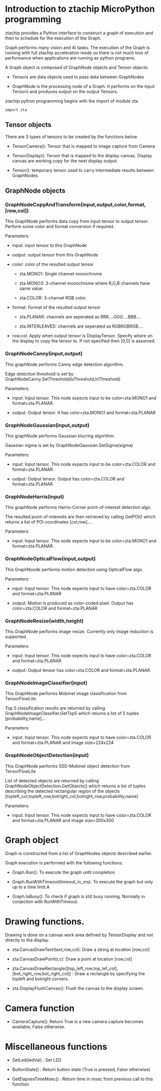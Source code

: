 # Introduction to ztachip MicroPython programming

ztachip provides a Python interface to construct a graph of execution and then to schedule for the execution of the Graph.

Graph performs many vision and AI tasks. The execution of the Graph is running with full ztachip acceleration mode so there is not much loss of performance when applications are running as python programs. 

A Graph object is composed of GraphNode objects and Tensor objects:

- Tensors are data objects used to pass data between GraphNodes

- GraphNode is the processing node of a Graph. It performs on the input Tensors and produces output on the output Tensors. 

ztachip python programming begins with the import of module zta

```
import zta
```

## Tensor objects

There are 3 types of tensors to be created by the functions below

- TensorCamera(): Tensor that is mapped to image capture from Camera

- TensorDisplay(): Tensor that is mapped to the display canvas. Display canvas are working copy for the next display output.

- Tensor(): temporary tensor used to carry intermediate results between GraphNodes.


## GraphNode objects

### GraphNodeCopyAndTransform(input,output,color,format,[row,col])

This GraphNode performs data copy from input tensor to output tensor. Perform some color and format conversion if required.

Parameters:

- input: input tensor to this GraphNode

- output: output tensor from this GraphNode

- color: color of the resulted output tensor

    - zta.MONO1: Single channel monochrome 

    - zta.MONO3: 3-channel monochrome where R,G,B channels have same value.

    - zta.COLOR: 3-channel RGB color.

- format: Format of the resulted output tensor 

    - zta.PLANAR: channels are seperated as RRR....GGG....BBB....
   
    - zta.INTERLEAVED: channels are seperated as RGBRGBRGB....

- row,col: Apply when output tensor is DisplayTensor. Specify where on the display to copy the tensor to. If not specified then [0,0] is assumed.

### GraphNodeCanny(input,output)

This graphNode performs Canny edge detection algorithm.

Edge detection threshold is set by GraphNodeCanny.SetThreshold(loThreshold,hiThreshold)

Parameters:

- input: Input tensor. This node expects input to be color=zta.MONO1 and format=zta.PLANAR.

- output: Output tensor. It has color=zta.MONO1 and format=zta.PLANAR  

### GraphNodeGaussian(input,output)

This graphNode performs Gaussian blurring algorithm.

Gaussian sigma is set by GraphNodeGaussian.SetSigma(sigma)

Parameters:

- input: Input tensor. This node expects input to be color=zta.COLOR and format=zta.PLANAR.

- output: Output tensor. Output has color=zta.COLOR and format=zta.PLANAR  

### GraphNodeHarris(input)

This graphNode performs Harris-Corner point-of-interest detection algo.

The resulted point-of-interests are then retrieved by calling GetPOI() which returns a list of POI coordinates [col,row]....

Parameters:

- input: Input tensor. This node expects input to be color=zta.MONO1 and format=zta.PLANAR.

### GraphNodeOpticalFlow(input,output)

This GraphNoode performs motion detection using OpticalFlow algo.

Parameters:

- input: Input tensor. This node expects input to have color=zta.COLOR and format=zta.PLANAR

- output: Motion is produced as color-coded pixel. Output has color=zta.COLOR and format=zta.PLANAR 


### GraphNodeResize(width,height)

This GraphNode performs image resize. Currently only image reduction is supported. 

Parameters:

- input: Input tensor. This node expects input to have color=zta.COLOR and format=zta.PLANAR

- output: Output tensor has color=zta.COLOR and format=zta.PLANAR 

### GraphNodeImageClassifier(input)

This GraphNode performs Mobinet image classification from TensorFlowLite.

Top 5 classification results are returned by calling GraphNodeImageClassifier.GetTop5 which returns a list of 5 tuples [probability,name]...

Parameters:

- input: Input tensor. This node expects input to have color=zta.COLOR and format=zta.PLANAR and image size=224x224


### GraphNodeObjectDetection(input)

This GraphNode performs SSD-Mobinet object detection from TensorFlowLite

List of detected objects are returned by calling GraphNodeObjectDetection.GetObjects() which returns a list of tuples describing the detected rectangular region of the objects [topleft_col,topleft_row,botright_col,botright_row,probability,name]

Parameters:

- input: Input tensor. This node expects input to have color=zta.COLOR and format=zta.PLANAR and image size=300x300

# Graph object

Graph is constructed from a list of GraphNodes objects described earlier.

Graph execution is performed with the following functions:

- Graph.Run(): To execute the graph until completion

- Graph.RunWithTimeout(timeout_in_ms): To execute the graph but only up to a time limit.A

- Graph.IsBusy(): To check if graph is still busy running. Normally in conjection with RunWithTimeout.

# Drawing functions.

Drawing is done on a canvas work area defined by TensorDisplay and not directly to the display.

- zta.CanvasDrawText(text,row,col): Draw a string at location [row,col]

- zta.CanvasDrawPoint(r,c): Draw a point at location [row,col]

- zta.CanvasDrawRectangle([top_left_row,top_lef_col],[bot_right_row,bot_right_col]) : Draw a rectangle by specifying the topleft and botright corners.

- zta.DisplayFlushCanvas(): Flush the canvas to the display screen.

# Camera function

- CameraCapture(): Return True is a new camera capture becomes available, False otherwise.

# Miscellaneous functions

- SetLed(ledVal) : Set LED

- ButtonState() : Return button state (True is pressed, False otherwise)

- GetElapsesTimeMsec() : Return time in msec from previous call to this function


  

